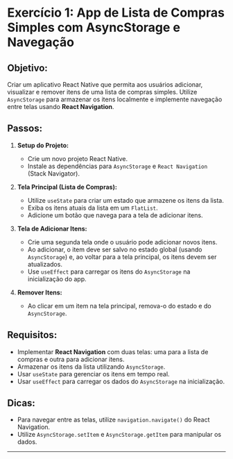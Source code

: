 # Exercício 1: App de Lista de Compras Simples com AsyncStorage e Navegação

## Objetivo:
Criar um aplicativo React Native que permita aos usuários adicionar, visualizar e remover itens de uma lista de compras simples. Utilize `AsyncStorage` para armazenar os itens localmente e implemente navegação entre telas usando **React Navigation**.

## Passos:

1. **Setup do Projeto:**
   - Crie um novo projeto React Native.
   - Instale as dependências para `AsyncStorage` e `React Navigation` (Stack Navigator).

2. **Tela Principal (Lista de Compras):**
   - Utilize `useState` para criar um estado que armazene os itens da lista.
   - Exiba os itens atuais da lista em um `FlatList`.
   - Adicione um botão que navega para a tela de adicionar itens.

3. **Tela de Adicionar Itens:**
   - Crie uma segunda tela onde o usuário pode adicionar novos itens.
   - Ao adicionar, o item deve ser salvo no estado global (usando `AsyncStorage`) e, ao voltar para a tela principal, os itens devem ser atualizados.
   - Use `useEffect` para carregar os itens do `AsyncStorage` na inicialização do app.

4. **Remover Itens:**
   - Ao clicar em um item na tela principal, remova-o do estado e do `AsyncStorage`.

## Requisitos:
- Implementar **React Navigation** com duas telas: uma para a lista de compras e outra para adicionar itens.
- Armazenar os itens da lista utilizando `AsyncStorage`.
- Usar `useState` para gerenciar os itens em tempo real.
- Usar `useEffect` para carregar os dados do `AsyncStorage` na inicialização.

## Dicas:
- Para navegar entre as telas, utilize `navigation.navigate()` do React Navigation.
- Utilize `AsyncStorage.setItem` e `AsyncStorage.getItem` para manipular os dados.

---

